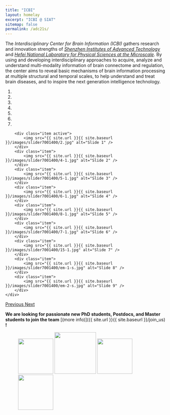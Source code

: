```yaml
---
title: "ICBI"
layout: homelay
excerpt: "ICBI @ SIAT"
sitemap: false
permalink: /adc21s/
---
```


The <i>Interdisciplinary Center for Brain Information (ICBI)</i> gathers research and innovation strengths of [<i>Shenzhen Institutes of Advanced Technology</i>](http://english.siat.cas.cn/) and [<i>Hefei National Laboratory for Physical Sciences at the Microscale</i>](http://www.hfnl.ustc.edu.cn/). By using and developing interdisciplinary approaches to acquire, analyze and understand multi-modality information of brain connectome and regulation, the center aims to reveal basic mechanisms of brain information processing at multiple structural and temporal scales, to help understand and treat brain diseases, and to inspire the next generation intelligence technology.


<div markdown="0" id="carousel" class="carousel slide" data-ride="carousel" data-interval="5000" data-pause="hover" >
    <!-- Menu -->
    <ol class="carousel-indicators">
        <li data-target="#carousel" data-slide-to="0" class="active"></li>
        <li data-target="#carousel" data-slide-to="1"></li>
        <li data-target="#carousel" data-slide-to="2"></li>
        <li data-target="#carousel" data-slide-to="3"></li>
        <li data-target="#carousel" data-slide-to="4"></li>
        <li data-target="#carousel" data-slide-to="5"></li>
        <li data-target="#carousel" data-slide-to="6"></li>
    </ol>
    <!-- To force refresh favicon -->
    <!-- <link rel="icon" href="/favicon.ico?v=2" /> -->
    <!-- Items -->
    <div class="carousel-inner" markdown="0">

        <div class="item active">
            <img src="{{ site.url }}{{ site.baseurl }}/images/slider7001400/2.jpg" alt="Slide 1" />
        </div>
        <div class="item">
            <img src="{{ site.url }}{{ site.baseurl }}/images/slider7001400/4-1.jpg" alt="Slide 2" />
        </div>
        <div class="item">
            <img src="{{ site.url }}{{ site.baseurl }}/images/slider7001400/5-1.jpg" alt="Slide 3" />
        </div>
        <div class="item">
            <img src="{{ site.url }}{{ site.baseurl }}/images/slider7001400/6-1.jpg" alt="Slide 4" />
        </div>
        <div class="item">
            <img src="{{ site.url }}{{ site.baseurl }}/images/slider7001400/8-1.jpg" alt="Slide 5" />
        </div>
        <div class="item">
            <img src="{{ site.url }}{{ site.baseurl }}/images/slider7001400/7-1.jpg" alt="Slide 6" />
        </div>       
        <div class="item">
            <img src="{{ site.url }}{{ site.baseurl }}/images/slider7001400/15-1.jpg" alt="Slide 7" />
        </div>
        <div class="item">
            <img src="{{ site.url }}{{ site.baseurl }}/images/slider7001400/em-1-s.jpg" alt="Slide 8" />
        </div>
        <div class="item">
            <img src="{{ site.url }}{{ site.baseurl }}/images/slider7001400/em-2-s.jpg" alt="Slide 9" />
        </div>
    </div>
  <a class="left carousel-control" href="#carousel" role="button" data-slide="prev">
    <span class="glyphicon glyphicon-chevron-left" aria-hidden="true"></span>
    <span class="sr-only">Previous</span>
  </a>
  <a class="right carousel-control" href="#carousel" role="button" data-slide="next">
    <span class="glyphicon glyphicon-chevron-right" aria-hidden="true"></span>
    <span class="sr-only">Next</span>
  </a>
</div>


 **We are  looking for passionate new PhD students, Postdocs, and Master students to join the team** [(more info)]({{ site.url }}{{ site.baseurl }}/join_us) **!**


<figure class="fourth">
  <a href="http://www.siat.cas.cn/" target="_blank"><img src="{{ site.url }}{{ site.baseurl }}/images/logopic/siat_institute.jpg" style="height: 110px"></a>
  <img src="{{ site.url }}{{ site.baseurl }}/images/logopic/siat_university.jpg" style="height: 130px">
  <img src="{{ site.url }}{{ site.baseurl }}/images/logopic/cas.jpeg" style="height: 110px">
  <img src="{{ site.url }}{{ site.baseurl }}/images/logopic/hefei.jpg" style="height: 110px">
</figure>
